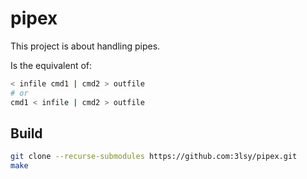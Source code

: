 # pipex
This project is about handling pipes.

Is the equivalent of:
```bash
< infile cmd1 | cmd2 > outfile
# or
cmd1 < infile | cmd2 > outfile
```

## Build
```bash
git clone --recurse-submodules https://github.com:3lsy/pipex.git
make
```
